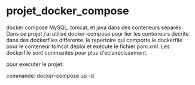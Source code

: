 # projet_docker_compose
docker compose MySQL, tomcat, et java dans des conteneurs séparés
Dans ce projet j'ai utilisé docker-compose pour lier les conteneurs decrite dans des dockerfiles differente.
le repertoire qui comporte le dockerfile pour le conteneur tomcat déploi et execute le fichier pom.xml.
Les dockerfile sont commantés pour plus d'eclairecissement. 

pour executer le projet:

commande: docker-compose up -d 

